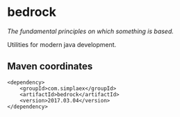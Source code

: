 # bedrock

*The fundamental principles on which something is based.*

Utilities for modern java development. 

## Maven coordinates

    <dependency>
        <groupId>com.simplaex</groupId>
        <artifactId>bedrock</artifactId>
        <version>2017.03.04</version>
    </dependency>

